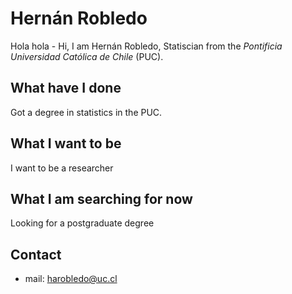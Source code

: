 # Hernán Robledo

Hola hola - Hi, I am Hernán Robledo, Statiscian from the *Pontificia Universidad Católica de Chile* (PUC). 

## What have I done

Got a degree in statistics in the PUC. 

## What I want to be

I want to be a researcher

## What I am searching for now

Looking for a postgraduate degree

## Contact

- mail: harobledo@uc.cl
